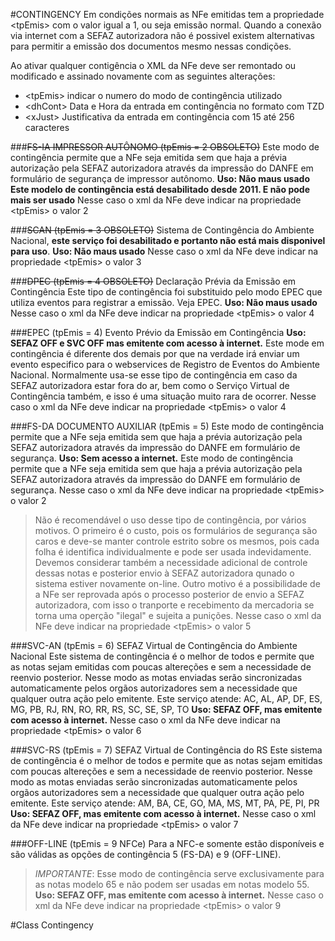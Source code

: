 #CONTINGENCY
Em condições normais as NFe emitidas tem a propriedade &lt;tpEmis&gt; com o valor igual a 1, ou seja emissão normal.
Quando a conexão via internet com a SEFAZ autorizadora não é possivel existem alternativas para permitir a emissão dos documentos mesmo nessas condições.

Ao ativar qualquer contigência o XML da NFe deve ser remontado ou modificado e assinado novamente com as seguintes alterações:
- &lt;tpEmis&gt; indicar o numero do modo de contingência utilizado
- &lt;dhCont&gt; Data e Hora da entrada em contingência no formato com TZD
- &lt;xJust&gt; Justificativa da entrada em contingência com 15 até 256 caracteres

###~~FS-IA IMPRESSOR AUTÔNOMO (tpEmis = 2 OBSOLETO)~~
Este modo de contingência permite que a NFe seja emitida sem que haja a prévia autorização pela SEFAZ autorizadora através da impressão do DANFE em formulário de segurança de impressor autônomo.
**Uso: Não maus usado**
**Este modelo de contingência está desabilitado desde 2011. E não pode mais ser usado**
Nesse caso o xml da NFe deve indicar na propriedade &lt;tpEmis&gt; o valor 2

###~~SCAN (tpEmis = 3 OBSOLETO)~~
Sistema de Contingência do Ambiente Nacional, **este serviço foi desabilitado e portanto não está mais disponivel para uso**.
**Uso: Não maus usado**
Nesse caso o xml da NFe deve indicar na propriedade &lt;tpEmis&gt; o valor 3

###~~DPEC (tpEmis = 4 OBSOLETO)~~
Declaração Prévia da Emissão em Contingência
Este tipo de contingência foi substituido pelo modo EPEC que utiliza eventos para registrar a emissão. Veja EPEC.
**Uso: Não maus usado**
Nesse caso o xml da NFe deve indicar na propriedade &lt;tpEmis&gt; o valor 4

###EPEC (tpEmis = 4)
Evento Prévio da Emissão em Contingência
**Uso: SEFAZ OFF e SVC OFF mas emitente com acesso à internet.**
Este mode em contingência é diferente dos demais por que na verdade irá enviar um evento especifico para o webservices de Registro de Eventos do Ambiente Nacional. Normalmente usa-se esse tipo de contingência em caso da SEFAZ autorizadora estar fora do ar, bem como o Serviço Virtual de Contingência também, e isso é uma situação muito rara de ocorrer.
Nesse caso o xml da NFe deve indicar na propriedade &lt;tpEmis&gt; o valor 4


###FS-DA DOCUMENTO AUXILIAR (tpEmis = 5)
Este modo de contingência permite que a NFe seja emitida sem que haja a prévia autorização pela SEFAZ autorizadora através da impressão do DANFE em formulário de segurança.
**Uso: Sem acesso a internet.**
Este modo de contingência permite que a NFe seja emitida sem que haja a prévia autorização pela SEFAZ autorizadora através da impressão do DANFE em formulário de segurança.
Nesse caso o xml da NFe deve indicar na propriedade &lt;tpEmis&gt; o valor 2
>Não é recomendável o uso desse tipo de contingência, por vários motivos. O primeiro é o custo, pois os formulários de segurança são caros e deve-se manter controle estrito sobre os mesmos, pois cada folha é identifica individualmente e pode ser usada indevidamente.
>Devemos considerar também a necessidade adicional de controle dessas notas e posterior envio à SEFAZ autorizadora qunado o sistema estiver novamente on-line.
>Outro motivo é a possibilidade de a NFe ser reprovada após o processo posterior de envio a SEFAZ autorizadora, com isso o tranporte e recebimento da mercadoria se torna uma operção "ilegal" e sujeita a punições.
Nesse caso o xml da NFe deve indicar na propriedade &lt;tpEmis&gt; o valor 5

###SVC-AN (tpEmis = 6)
SEFAZ Virtual de Contingência do Ambiente Nacional
Este sistema de contingência é o melhor de todos e permite que as notas sejam emitidas com poucas altereções e sem a necessidade de reenvio posterior. Nesse modo as motas enviadas serão sincronizadas automaticamente pelos orgãos autorizadores sem a necessidade que qualquer outra ação pelo emitente. Este serviço atende:
AC, AL, AP, DF, ES, MG, PB, RJ, RN, RO, RR, RS, SC, SE, SP, TO 
**Uso: SEFAZ OFF, mas emitente com acesso à internet.**
Nesse caso o xml da NFe deve indicar na propriedade &lt;tpEmis&gt; o valor 6

###SVC-RS (tpEmis = 7)
SEFAZ Virtual de Contingência do RS
Este sistema de contingência é o melhor de todos e permite que as notas sejam emitidas com poucas altereções e sem a necessidade de reenvio posterior. Nesse modo as motas enviadas serão sincronizadas automaticamente pelos orgãos autorizadores sem a necessidade que qualquer outra ação pelo emitente. Este serviço atende:
AM, BA, CE, GO, MA, MS, MT, PA, PE, PI, PR
**Uso: SEFAZ OFF, mas emitente com acesso à internet.**
Nesse caso o xml da NFe deve indicar na propriedade &lt;tpEmis&gt; o valor 7

###OFF-LINE (tpEmis = 9 NFCe)
Para a NFC-e somente estão disponíveis e são válidas as opções de contingência 5 (FS-DA) e 9 (OFF-LINE).
>*IMPORTANTE*: Esse modo de contingência serve exclusivamente para as notas modelo 65 e não podem ser usadas em notas modelo 55.
**Uso: SEFAZ OFF, mas emitente com acesso à internet.**
Nesse caso o xml da NFe deve indicar na propriedade &lt;tpEmis&gt; o valor 9

#Class Contingency

